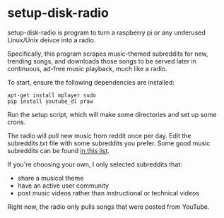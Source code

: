 # setup-disk-radio

setup-disk-radio is program to turn a raspberry pi or any underused Linux/Unix 
deivce into a radio. 

Specifically, this program scrapes music-themed subreddits for new, trending 
songs, and downloads those songs to be served later in continuous, ad-free
music playback, much like a radio. 

To start, ensure the following dependencies are installed:
```
apt-get install mplayer sudo
pip install youtube_dl praw
```

Run the setup script, which will make some directories and set up some crons. 

The radio will pull new music from reddit once per day. 
Edit the subreddits.txt file with some subreddits you prefer. Some good music 
subreddits can be found [in this list](https://www.reddit.com/r/Music/wiki/musicsubreddits).

If you're choosing your own, I only selected subreddits that:
 * share a musical theme
 * have an active user community
 * post music videos rather than instructional or technical videos

Right now, the radio only pulls songs that were posted from YouTube.
